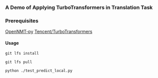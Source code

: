 ### A Demo of Applying TurboTransformers in Translation Task

### Prerequisites
[OpenNMT-py](https://github.com/OpenNMT/OpenNMT-py "OpenNMT-py")
[Tencent/TurboTransformers](https://github.com/Tencent/TurboTransformers "TurboTransformers")

#### Usage
```git lfs install```

```git lfs pull```

```python ./test_predict_local.py```


